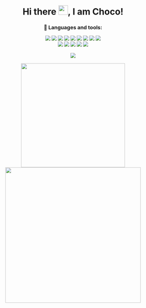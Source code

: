 
<h1 align="center" >Hi there <img src="https://raw.githubusercontent.com/MartinHeinz/MartinHeinz/master/wave.gif" width="30px">, I am Choco! </h1>

<h3 align="center" >🌱 Languages and tools:  </h3>

<div align="center" style="display: inline_block">
  <img src="https://img.shields.io/badge/React-20232A?style=for-the-badge&logo=react&logoColor=61DAFB" />
  <img src="https://img.shields.io/badge/Vue.js-35495E?style=for-the-badge&logo=vuedotjs&logoColor=4FC08D" />
  <img src="https://img.shields.io/badge/Angular-DD0031?style=for-the-badge&logo=angular&logoColor=white" />
  <img src="https://img.shields.io/badge/Node.js-339933?style=for-the-badge&logo=nodedotjs&logoColor=white" />
  <img src="https://img.shields.io/badge/TypeScript-007ACC?style=for-the-badge&logo=typescript&logoColor=white" />
  <img src="https://img.shields.io/badge/JavaScript-F7DF1E?style=for-the-badge&logo=javascript&logoColor=black" />
  
  <img src="https://img.shields.io/badge/next.js-000000?style=for-the-badge&logo=nextdotjs&logoColor=white" />
   <img src="https://img.shields.io/badge/HTML5-E34F26?style=for-the-badge&logo=html5&logoColor=white">
  <img src="https://img.shields.io/badge/CSS3-1572B6?style=for-the-badge&logo=css3&logoColor=white">
  <br/>
  <img src="https://img.shields.io/badge/npm-CB3837?style=for-the-badge&logo=npm&logoColor=white" />
  <img src="https://img.shields.io/badge/pnpm-%234a4a4a.svg?style=for-the-badge&logo=pnpm&logoColor=f69220"/>
  <img src="https://img.shields.io/badge/Webpack-8DD6F9?style=for-the-badge&logo=Webpack&logoColor=white" />
  <img src="https://img.shields.io/badge/-React%20Query-FF4154?style=for-the-badge&logo=react%20query&logoColor=white)"/>
  <img src="https://img.shields.io/badge/React_Router-CA4245?style=for-the-badge&logo=react-router&logoColor=white"/>
</div>
<br/>
<div align="center" >
<!-- GitHub 奖杯🏆 -->
  <img  src="https://github-profile-trophy.vercel.app/?username=lqq-code&theme=nord&row=1&column=5&no-frame=true&no-bg=true" /><br><br>
  <img
  width="330"
  src="https://readme-stats.clckblog.space/api/top-langs/?username=lqq-code&hide=handlebars&langs_count=8&layout=compact&exclude_repo=blog,vuepress-theme-vdoing,hexo,hexo-theme-next,images&bg_color=30,e96443,904e95&title_color=fff&text_color=fff"
  />
  <img
  width="430"
  src="https://readme-stats.clckblog.space/api?username=lqq-code&show_icons=true&&theme=radical&layout=compact"
  />
</div><br>

</div>
